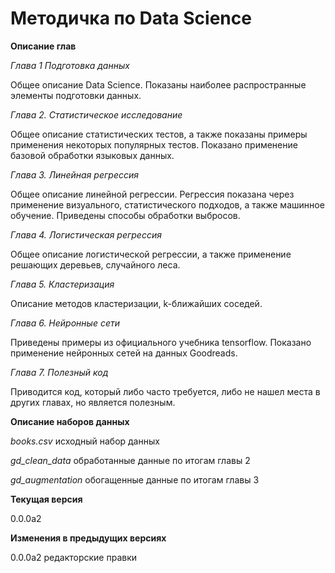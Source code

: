 # Методичка по Data Science




**Описание глав**

*Глава 1 Подготовка данных*

Общее описание Data Science. Показаны наиболее распространные элементы подготовки данных.

*Глава 2. Статистическое исследование*

Общее описание статистических тестов, а также показаны примеры применения некоторых популярных тестов. 
Показано применение базовой обработки языковых данных.

*Глава 3. Линейная регрессия*

Общее описание линейной регрессии. Регрессия показана через применение визуального, статистического подходов, а также машинное обучение.
Приведены способы обработки выбросов.

*Глава 4. Логистическая регрессия*

Общее описание логистической регрессии, а также применение решающих деревьев, случайного леса.

*Глава 5. Кластеризация*

Описание методов кластеризации, k-ближайших соседей.

*Глава 6. Нейронные сети*

Приведены примеры из официального учебника tensorflow. Показано применение нейронных сетей на данных Goodreads.

*Глава 7. Полезный код*

Приводится код, который либо часто требуется, либо не нашел места в других главах, но является полезным.

**Описание наборов данных**

*books.csv* исходный набор данных

*gd_clean_data* обработанные данные по итогам главы 2

*gd_augmentation* обогащенные данные по итогам главы 3

**Текущая версия**

0.0.0a2

**Изменения в предыдущих версиях**

0.0.0a2 редакторские правки
